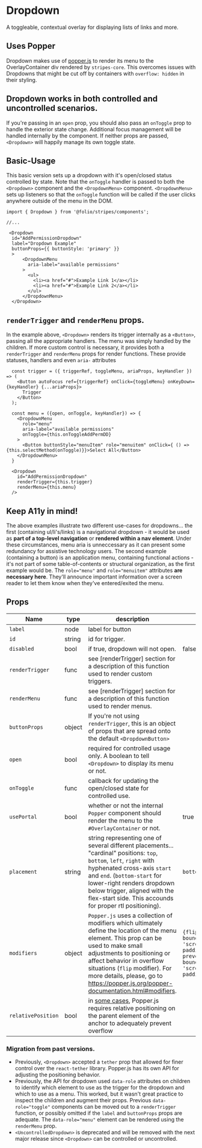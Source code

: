 # Dropdown
A toggleable, contextual overlay for displaying lists of links and more.

## Uses Popper 
Dropdown makes use of [popper.js](https://popper.js.org/) to render its menu to the OverlayContainer div rendered by `stripes-core`. This overcomes issues with Dropdowns that might be cut off by containers with `overflow: hidden` in their styling.

## Dropdown works in both controlled and uncontrolled scenarios.
If you're passing in an `open` prop, you should also pass an `onToggle` prop to handle the exterior state change. Additional focus management will be handled internally by the component. If neither props are passed, `<Dropdown>` will happily manage its own toggle state.

## Basic-Usage
This basic version sets up a dropdown with it's open/closed status controlled by state. Note that the `onToggle` handler is passed to both the `<Dropdown>` component and the `<DropdownMenu>` component. `<DropdownMenu>` sets up listeners so that the `onToggle` function will be called if the user clicks anywhere outside of the menu in the DOM.

```
import { Dropdown } from '@folio/stripes/components';

//...

 <Dropdown
  id="AddPermissionDropdown"
  label="Dropdown Example"
  buttonProps={{ buttonStyle: 'primary' }}
  >
      <DropdownMenu
        aria-label="available permissions"
      >
        <ul>
          <li><a href="#">Example Link 1</a></li>
          <li><a href="#">Example Link 2</a></li>
        </ul>
      </DropdownMenu>
  </Dropdown>
```

## `renderTrigger` and `renderMenu` props.

In the example above, `<Dropdown>` renders its trigger internally as a `<Button>`, passing all the appropriate handlers. The menu was simply handled by the children. If more custom control is necessary, it provides both a `renderTrigger` and `renderMenu` props for render functions. These provide statuses, handlers and even `aria-` attributes

```
  const trigger = ({ triggerRef, toggleMenu, ariaProps, keyHandler }) => (
    <Button autoFocus ref={triggerRef} onClick={toggleMenu} onKeyDown={keyHandler} {...ariaProps}>
      Trigger
    </Button>
  );

  const menu = ({open, onToggle, keyHandler}) => {
    <DropdownMenu
      role="menu"
      aria-label="available permissions"
      onToggle={this.onToggleAddPermDD}
    >
      <Button buttonStyle="menuItem" role="menuitem" onClick={ () => {this.selectMethod(onToggle)}}>Select All</Button>
    </DropdownMenu>
  }

  <Dropdown
    id="AddPermissionDropdown"
    renderTrigger={this.trigger}
    renderMenu={this.menu}
  />
```

## Keep A11y in mind!
The above examples illustrate two different use-cases for dropdowns... the first (containing ul/li's/links) is a navigational dropdown - it would be used as **part of a top-level navigation** or **rendered within a nav element**. Under these circumstances, menu aria is unneccessary as it can present some redundancy for assistive technology users. The second example (containing a button) is an application menu, containing functional actions - it's not part of some table-of-contents or structural organization, as the first example would be. The `role="menu"` and `role="menuitem"` attributes **are necessary here**. They'll announce important information over a screen reader to let them know when they've entered/exited the menu.

## Props
Name | type | description | default | required
--- | --- | --- | --- | ---
`label` | node | label for button | | false
`id` | string | id for trigger. | | false
`disabled` | bool | if true, dropdown will not open. | false | false
`renderTrigger` | func | see [renderTrigger] section for a description of this function used to render custom triggers. | | 
`renderMenu` | func | see [renderTrigger] section for a description of this function used to render menus. | | 
`buttonProps` | object | If you're not using `renderTrigger`, this is an object of props that are spread onto the default `<DropdownButton>` | |
`open` | bool | required for controlled usage only. A boolean to tell `<Dropdown>` to display its menu or not. | | controlled-only
`onToggle` | func | callback for updating the open/closed state for controlled use. | | controlled-only
`usePortal` | bool | whether or not the internal `Popper` component should render the menu to the `#OverlayContainer` or not. | true |
`placement` | string | string representing one of several different placements... "cardinal" positions: `top`, `bottom`, `left`, `right` with hyphenated cross-axis `start` and `end`. (`bottom-start` for lower-right renders dropdown below trigger, aligned with the flex-start side. This accounds for proper rtl positioning). | `bottom` | 
`modifiers` | object | `Popper.js` uses a collection of modifiers which ultimately define the location of the menu element. This prop can be used to make small adjustments to positioning or affect behavior in overflow situations (`flip` modifier). For more details, please, go to https://popper.js.org/popper-documentation.html#modifiers. | `{flip: { boundariesElement: 'scrollParent', padding: 10 }, preventOverflow: { boundariesElement: 'scrollParent', padding: 10 }}` | 
`relativePosition` | bool | in [some cases](https://stackoverflow.com/questions/54984952/popper-js-and-flex-end-causing-body-overflow), Popper.js requires relative positioning on the parent element of the anchor to adequately prevent overflow |

### Migration from past versions.
- Previously, `<Dropdown>` accepted a `tether` prop that allowed for finer control over the `react-tether` library. Popper.js has its own API for adjusting the positioning behavior.
- Previously, the API for dropdown used `data-role` attributes on children to identify which element to use as the trigger for the dropdown and which to use as a menu. This worked, but it wasn't great practice to inspect the children and augment their props. Previous `data-role="toggle"` components can be moved out to a `renderTrigger` function, or possibly omitted if the `label` and `buttonProps` props are adequate. The `data-role="menu"` element can be rendered using the `renderMenu` prop.
- `<UncontrolledDropdown>` is deprecated and will be removed with the next major release since `<Dropdown>` can be controlled or uncontrolled.

